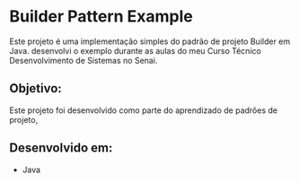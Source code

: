 # Builder Pattern Example
Este projeto é uma implementação simples do padrão de projeto Builder em Java. desenvolvi o exemplo durante as aulas do meu Curso Técnico Desenvolvimento de Sistemas no Senai.

## Objetivo:
Este projeto foi desenvolvido como parte do aprendizado de padrões de projeto,

## Desenvolvido em:
* Java
